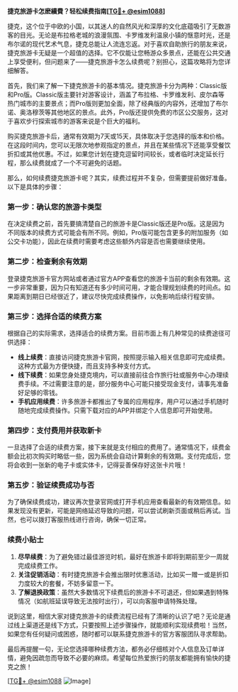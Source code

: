 **捷克旅游卡怎麽續費？轻松续费指南[[TG💪+ @esim1088](https://t.me/s/esim1088)]**

捷克，这个位于中欧的小国，以其迷人的自然风光和深厚的文化底蕴吸引了无数游客的目光。无论是布拉格老城的浪漫氛围、卡罗维发利温泉小镇的惬意时光，还是布尔诺的现代艺术气息，捷克总能让人流连忘返。对于喜欢自助旅行的朋友来说，捷克旅游卡无疑是一个超值的选择。它不仅能让您畅游众多景点，还能在公共交通上享受便利，但问题来了——捷克旅游卡怎么续费呢？别担心，这篇攻略将为您详细解答。

首先，我们来了解一下捷克旅游卡的基本情况。捷克旅游卡分为两种：Classic版和Pro版。Classic版主要针对游客设计，涵盖了布拉格、卡罗维发利、皮尔森等热门城市的主要景点；而Pro版则更加全面，除了经典版的内容外，还增加了布尔诺、奥洛穆茨等其他地区的景点。此外，Pro版还提供免费的市区公交服务，这对于喜欢步行探索城市的游客来说是个巨大的福利。

购买捷克旅游卡后，通常有效期为7天或15天，具体取决于您选择的版本和价格。在这段时间内，您可以无限次地参观指定的景点，并且在某些情况下还能享受餐饮折扣或其他优惠。不过，如果您计划在捷克逗留时间较长，或者临时决定延长行程，那么续费就成了一个不可避免的话题。

那么，如何续费捷克旅游卡呢？其实，续费过程并不复杂，但需要提前做好准备。以下是具体的步骤：

### **第一步：确认您的旅游卡类型**
在决定续费之前，首先要搞清楚自己的旅游卡是Classic版还是Pro版。这是因为不同版本的续费方式可能会有所不同。例如，Pro版可能包含更多的附加服务（如公交卡功能），因此在续费时需要考虑这些额外内容是否也需要继续使用。

### **第二步：检查剩余有效期**
登录捷克旅游卡官方网站或者通过官方APP查看您的旅游卡当前的剩余有效期。这一步非常重要，因为只有知道还有多少时间可用，才能合理规划续费的时间点。如果距离到期日已经很近了，建议尽快完成续费操作，以免影响后续行程安排。

### **第三步：选择合适的续费方案**
根据自己的实际需求，选择适合的续费方案。目前市面上有几种常见的续费途径可供选择：
- **线上续费**：直接访问捷克旅游卡官网，按照提示输入相关信息即可完成续费。这种方式最为方便快捷，而且支持多种支付方式。
- **线下续费**：如果您身处捷克境内，可以直接前往合作旅行社或服务中心办理续费手续。不过需要注意的是，部分服务中心可能只接受现金支付，请事先准备好足够的零钱。
- **手机应用续费**：许多旅游卡都推出了专属的应用程序，用户可以通过手机随时随地完成续费操作。只需下载对应的APP并绑定个人信息即可开始使用。

### **第四步：支付费用并获取新卡**
一旦选择了合适的续费方案，接下来就是支付相应的费用了。通常情况下，续费金额会比初次购买时略低一些，因为系统会自动计算剩余的有效期。支付完成后，您将会收到一张新的电子卡或实体卡，记得妥善保存好这张卡片哦！

### **第五步：验证续费成功与否**
为了确保续费成功，建议再次登录官网或打开手机应用查看最新的有效期信息。如果发现没有更新，可能是网络延迟导致的问题，可以尝试刷新页面或稍后再试。当然，也可以拨打客服热线进行咨询，确保一切正常。

### **续费小贴士**
1. **尽早续费**：为了避免错过最佳游览时机，最好在旅游卡即将到期前至少一周就完成续费工作。
2. **关注促销活动**：有时捷克旅游卡会推出限时优惠活动，比如买一赠一或是折扣力度较大的套餐，不妨多留意一下。
3. **了解退换政策**：虽然大多数情况下续费后的旅游卡不可退还，但如果遇到特殊情况（如航班延误导致无法按时出行），可以向客服申请特殊处理。

说到这里，相信大家对捷克旅游卡的续费流程已经有了清晰的认识了吧？无论是通过线上渠道还是线下方式，只要按照上述步骤操作，就能顺利实现续费啦！当然，如果您有任何疑问或困惑，随时都可以联系捷克旅游卡的官方客服团队寻求帮助。

最后再提醒一句，无论您选择哪种续费方法，都务必仔细核对个人信息及订单详情，避免因疏忽而导致不必要的麻烦。希望每位热爱旅行的朋友都能拥有愉快的捷克之旅！

[[TG💪+ @esim1088](https://t.me/s/esim1088) ![Image](https://i.postimg.cc/4NQfJmqS/Snipaste-2025-05-13-00-14-12.png)]